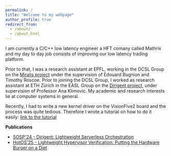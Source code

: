 ```yaml
---
permalink: /
title: "Welcome to my webpage"
author_profile: true
redirect_from: 
  - /about/
  - /about.html
---
```



I am currently a C/C++ low latency engineer a HFT comany called Mathrix and my day to day job consists of improving our low latency trading platform.

Prior to that, I was a research assistant at EPFL, working in the DCSL Group on the [Miralis project](https://miralis-firmware.github.io) under the supervision of Edouard Bugnion and Timothy Roscoe. Prior to joining the DCSL Group, I worked as research assistant at ETH Zürich in the EASL Group on the [Dirigent project](https://github.com/eth-easl/dirigent), under supervision of Professor Ana Klimovic. My academic and research interests lie at computer systems in general.

Recently, I had to write a new kernel driver on the VisionFive2 board and the process was quite tedious.  Therefore I wrote a tutorial on how to do it easily: [link to the tutorial](https://francois141.github.io/visionfive2-board-custom-kernel/)

**Publications**

- [SOSP'24 - Dirigent: Lightweight Serverless Orchestration](https://scholar.google.com/citations?user=JxRxHlEAAAAJ&hl=fr)
- [HotOS'25 - Lightweight Hypervisor Verification: Putting the Hardware Burger on a Diet](https://miralis-firmware.github.io/papers/hyper-verif.pdf)
